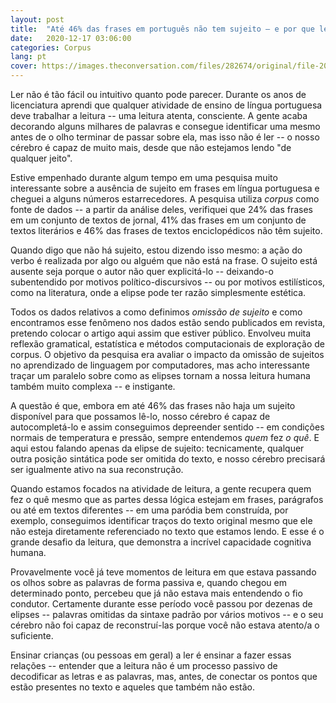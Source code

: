 ```yaml
---
layout: post
title:  "Até 46% das frases em português não tem sujeito – e por que ler é difícil"
date:   2020-12-17 03:06:00
categories: Corpus
lang: pt
cover: https://images.theconversation.com/files/282674/original/file-20190704-51292-t04p4c.jpg?ixlib=rb-1.1.0&q=45&auto=format&w=1200&h=675.0&fit=crop
---
```


Ler não é tão fácil ou intuitivo quanto pode parecer. Durante os anos de licenciatura aprendi que qualquer atividade de ensino de língua portuguesa deve trabalhar a leitura -- uma leitura atenta, consciente. A gente acaba decorando alguns milhares de palavras e consegue identificar uma mesmo antes de o olho terminar de passar sobre ela, mas isso não é ler -- o nosso cérebro é capaz de muito mais, desde que não estejamos lendo "de qualquer jeito".

Estive empenhado durante algum tempo em uma pesquisa muito interessante sobre a ausência de sujeito em frases em língua portuguesa e cheguei a alguns números estarrecedores. A pesquisa utiliza *corpus* como fonte de dados -- a partir da análise deles, verifiquei que 24% das frases em um conjunto de textos de jornal, 41% das frases em um conjunto de textos literários e 46% das frases de textos enciclopédicos não têm sujeito.

Quando digo que não há sujeito, estou dizendo isso mesmo: a ação do verbo é realizada por algo ou alguém que não está na frase. O sujeito está ausente seja porque o autor não quer explicitá-lo -- deixando-o subentendido por motivos político-discursivos -- ou por motivos estilísticos, como na literatura, onde a elipse pode ter razão simplesmente estética.

Todos os dados relativos a como definimos *omissão de sujeito* e como encontramos esse fenômeno nos dados estão sendo publicados em revista, pretendo colocar o artigo aqui assim que estiver público. Envolveu muita reflexão gramatical, estatística e métodos computacionais de exploração de corpus. O objetivo da pesquisa era avaliar o impacto da omissão de sujeitos no aprendizado de linguagem por computadores, mas acho interessante traçar um paralelo sobre como as elipses tornam a nossa leitura humana também muito complexa -- e instigante.

A questão é que, embora em até 46% das frases não haja um sujeito disponível para que possamos lê-lo, nosso cérebro é capaz de autocompletá-lo e assim conseguimos depreender sentido -- em condições normais de temperatura e pressão, sempre entendemos *quem* fez *o quê*. E aqui estou falando apenas da elipse de sujeito: tecnicamente, qualquer outra posição sintática pode ser omitida do texto, e nosso cérebro precisará ser igualmente ativo na sua reconstrução.

Quando estamos focados na atividade de leitura, a gente recupera quem fez o quê mesmo que as partes dessa lógica estejam em frases, parágrafos ou até em textos diferentes -- em uma paródia bem construída, por exemplo, conseguimos identificar traços do texto original mesmo que ele não esteja diretamente referenciado no texto que estamos lendo. E esse é o grande desafio da leitura, que demonstra a incrível capacidade cognitiva humana.

Provavelmente você já teve momentos de leitura em que estava passando os olhos sobre as palavras de forma passiva e, quando chegou em determinado ponto, percebeu que já não estava mais entendendo o fio condutor. Certamente durante esse período você passou por dezenas de elipses -- palavras omitidas da sintaxe padrão por vários motivos -- e o seu cérebro não foi capaz de reconstruí-las porque você não estava atento/a o suficiente.

Ensinar crianças (ou pessoas em geral) a ler é ensinar a fazer essas relações -- entender que a leitura não é um processo passivo de decodificar as letras e as palavras, mas, antes, de conectar os pontos que estão presentes no texto e aqueles que também não estão.